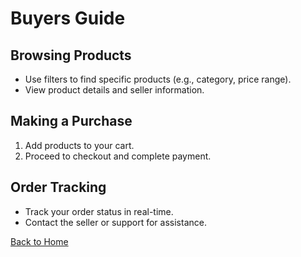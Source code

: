 # Buyers Guide

## Browsing Products
- Use filters to find specific products (e.g., category, price range).
- View product details and seller information.

## Making a Purchase
1. Add products to your cart.
2. Proceed to checkout and complete payment.

## Order Tracking
- Track your order status in real-time.
- Contact the seller or support for assistance.

[Back to Home](#home)